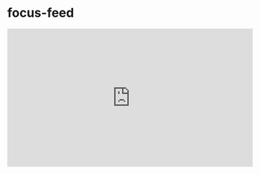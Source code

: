 # focus-feed
<iframe width="560" height="315" src="https://www.youtube.com/embed/iBQvV6U-gO8?si=-8_8ZW-jvctkGn5M" title="YouTube video player" frameborder="0" allow="accelerometer; autoplay; clipboard-write; encrypted-media; gyroscope; picture-in-picture; web-share" referrerpolicy="strict-origin-when-cross-origin" allowfullscreen></iframe>

